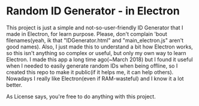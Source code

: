# Random ID Generator - in Electron
This project is just a simple and not-so-user-friendly ID Generator that I made in Electron, for learn purpose.
Please, don't complain 'bout filenames(yeah, ik that "IDGenerator.html" and "main_electron.js" aren't good names).
Also, I just made this to understand a bit how Electron works, so this isn't anything so complex or useful, but only my own way to learn Electron.
I made this app a long time ago(~March 2018) but I found it useful when I needed to easily generate random IDs when being offline, so I created this repo to make it public(if it helps me, it can help others).
Nowadays I really like Electron(even if RAM-wasteful) and I know it a lot better.

As License says, you're free to do anything with this project.